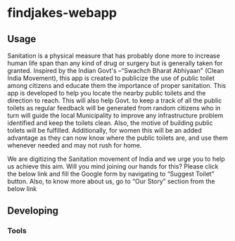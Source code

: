 

# findjakes-webapp



## Usage
Sanitation is a physical measure that has probably done more to increase human life span than any kind of drug or surgery but is generally taken for granted.
Inspired by the Indian Govt's –“Swachch Bharat Abhiyaan" (Clean India Movement), this app is created to publicize the use of public toilet among citizens and educate them the importance of proper sanitation.
This app is developed to help you locate the nearby public toilets and the direction to reach. This will also help Govt. to keep a track of all the public toilets as regular feedback will be generated from random citizens who in turn will guide the local Municipality to improve any infrastructure problem identified and keep the toilets clean. Also, the motive of building public toilets will be fulfilled. Additionally, for women this will be an added advantage as they can now know where the public toilets are, and use them whenever needed and may not rush for home.

We are digitizing the Sanitation movement of India and we urge you to help us achieve this aim. Will you mind joining our hands for this? Please click the below link and fill the Google form by navigating to “Suggest Toilet” button. Also, to know more about us, go to “Our Story” section from the below link


## Developing



### Tools
